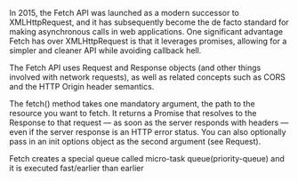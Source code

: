 In 2015, the Fetch API was launched as a modern successor to XMLHttpRequest, and it has subsequently become the de facto standard for making asynchronous calls in web applications. One significant advantage Fetch has over XMLHttpRequest is that it leverages promises, allowing for a simpler and cleaner API while avoiding callback hell.

The Fetch API uses Request and Response objects (and other things involved with network requests), as well as related concepts such as CORS and the HTTP Origin header semantics.

The fetch() method takes one mandatory argument, the path to the resource you want to fetch. It returns a Promise that resolves to the Response to that request — as soon as the server responds with headers — even if the server response is an HTTP error status. You can also optionally pass in an init options object as the second argument (see Request).


Fetch creates a special queue called micro-task queue(priority-queue) and it is executed fast/earlier than earlier